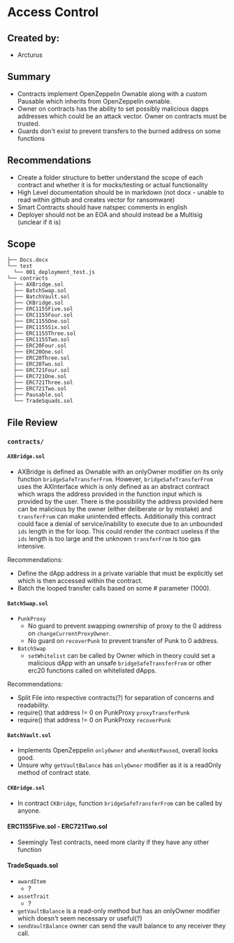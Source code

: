 # Access Control

## Created by:

- Arcturus

## Summary

- Contracts implement OpenZeppelin Ownable along with a custom Pausable which inherits from OpenZeppelin ownable.
- Owner on contracts has the ability to set possibly malicious dapps addresses which could be an attack vector. Owner on contracts must be trusted.
- Guards don't exist to prevent transfers to the burned address on some functions

## Recommendations

- Create a folder structure to better understand the scope of each contract and whether it is for mocks/testing or actual functionality
- High Level documentation should be in markdown (not docx - unable to read within github and creates vector for ransomware)
- Smart Contracts should have natspec comments in english
- Deployer should not be an EOA and should instead be a Multisig (unclear if it is)

## Scope

```
├── Docs.docx
└── test
  └── 001_deployment_test.js
└── contracts
  ├── AXBridge.sol
  ├── BatchSwap.sol
  ├── BatchVault.sol
  ├── CKBridge.sol
  ├── ERC1155Five.sol
  ├── ERC1155Four.sol
  ├── ERC1155One.sol
  ├── ERC1155Six.sol
  ├── ERC1155Three.sol
  ├── ERC1155Two.sol
  ├── ERC20Four.sol
  ├── ERC20One.sol
  ├── ERC20Three.sol
  ├── ERC20Two.sol
  ├── ERC721Four.sol
  ├── ERC721One.sol
  ├── ERC721Three.sol
  ├── ERC721Two.sol
  ├── Pausable.sol
  └── TradeSquads.sol
```

## File Review

### `contracts/`

#### `AXBridge.sol`

- AXBridge is defined as Ownable with an onlyOwner modifier on its only function `bridgeSafeTransferFrom`. However, `bridgeSafeTransferFrom` uses the AXInterface which is only defined as an abstract contract which wraps the address provided in the function input which is provided by the user. There is the possibility the address provided here can be malicious by the owner (either deliberate or by mistake) and `transferFrom` can make unintended effects. Additionally this contract could face a denial of service/inability to execute due to an unbounded `ids` length in the for loop. This could render the contract useless if the `ids` length is too large and the unknown `transferFrom` is too gas intensive.

Recommendations:

- Define the dApp address in a private variable that must be explicitly set which is then accessed within the contract.
- Batch the looped transfer calls based on some # parameter (1000).

#### `BatchSwap.sol`

- `PunkProxy`
  - No guard to prevent swapping ownership of proxy to the 0 address on `changeCurrentProxyOwner`.
  - No guard on `recoverPunk` to prevent transfer of Punk to 0 address.
- `BatchSwap`
  - `setWhitelist` can be called by Owner which in theory could set a malicious dApp with an unsafe `bridgeSafeTransferFrom` or other erc20 functions called on whitelisted dApps.

Recommendations:

- Split File into respective contracts(?) for separation of concerns and readability.
- require() that address != 0 on PunkProxy `proxyTransferPunk`
- require() that address != 0 on PunkProxy `recoverPunk`

#### `BatchVault.sol`

- Implements OpenZeppelin `onlyOwner` and `whenNotPaused`, overall looks good.
- Unsure why `getVaultBalance` has `onlyOwner` modifier as it is a readOnly method of contract state.

#### `CKBridge.sol`

- In contract `CKBridge`, function `bridgeSafeTransferFrom` can be called by anyone.

#### ERC1155Five.sol - ERC721Two.sol

- Seemingly Test contracts, need more clarity if they have any other function

#### TradeSquads.sol

- `awardItem`
  - ?
- `assetTrait`
  - ?
- `getVaultBalance` is a read-only method but has an onlyOwner modifier which doesn't seem necessary or useful(?)
- `sendVaultBalance` owner can send the vault balance to any receiver they call.
